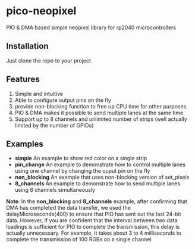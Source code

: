 # pico-neopixel
PIO &amp; DMA based simple neopixel library for rp2040 microcontrollers
## Installation
Just clone the repo to your project
## Features
1. Simple and intuitive
2. Able to configure output pins on the fly
3. provide non-blocking function to free up CPU time for other purposes
4. PIO & DMA makes it possible to send multiple lanes at the same time
5. Support up to 8 channels and unlimited number of strips (well actually limited by the number of GPIOs)
## Examples
- **simple** An example to show red color on a single strip
- **pin_change** An example to demonstrate how to control multiple lanes using one channel by changing the ouput pin on the fly
- **non_blocking** An example that uses non-blocking version of set_pixels
- **8_channels** An example to demonstrate how to send multiple lanes using 8 channels simultaneously
  
**Note**: In the **non_blocking** and **8_channels** example, after confirming that DMA has completed the data transfer, we used the delayMicroseconds(400) to ensure that PIO has sent out the last 24-bit data. However, if you are confident that the interval between two data loadings is sufficient for PIO to complete the transmission, this delay is actually unnecessary. For example, it takes about 3 to 4 milliseconds to complete the transmission of 100 RGBs on a single channel
